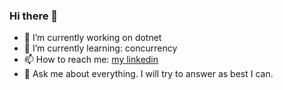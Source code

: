 ### Hi there 👋
 - 🔭 I’m currently working on dotnet
 - 🌱 I’m currently learning: concurrency 
 - 📫 How to reach me: [my linkedin](https://www.linkedin.com/in/pierre-kor%C3%A9-b3a52386/)
 - 💬 Ask me about everything. I will try to answer as best I can.

<!--
**Shadownsf/Shadownsf** is a ✨ _special_ ✨ repository because its `README.md` (this file) appears on your GitHub profile.

Here are some ideas to get you started:

- 🔭 I’m currently working on ...
- 🌱 I’m currently learning ...
- 👯 I’m looking to collaborate on ...
- 🤔 I’m looking for help with ...
- 💬 Ask me about ...
- 📫 How to reach me: ...
- 😄 Pronouns: ...
- ⚡ Fun fact: ...
-->
